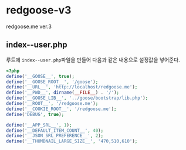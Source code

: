 # redgoose-v3

redgoose.me ver.3


## index--user.php

루트에 `index--user.php`파일을 만들어 다음과 같은 내용으로 설정값을 넣어준다.

```php
<?php
define('__GOOSE__', true);
define('__GOOSE_ROOT__', '/goose');
define('__URL__', 'http://localhost/redgoose.me');
define('__PWD__', dirname(__FILE__) . '/');
define('__GOOSE_LIB__', '../goose/bootstrap/lib.php');
define('__ROOT__', '/redgoose.me');
define('__COOKIE_ROOT__', '/redgoose.me');
define('DEBUG', true);

define('__APP_SRL__', 1);
define('__DEFAULT_ITEM_COUNT__', 40);
define('__JSON_SRL_PREFERENCE__', 2);
define('__THUMBNAIL_LARGE_SIZE__', '470,510,610');
```